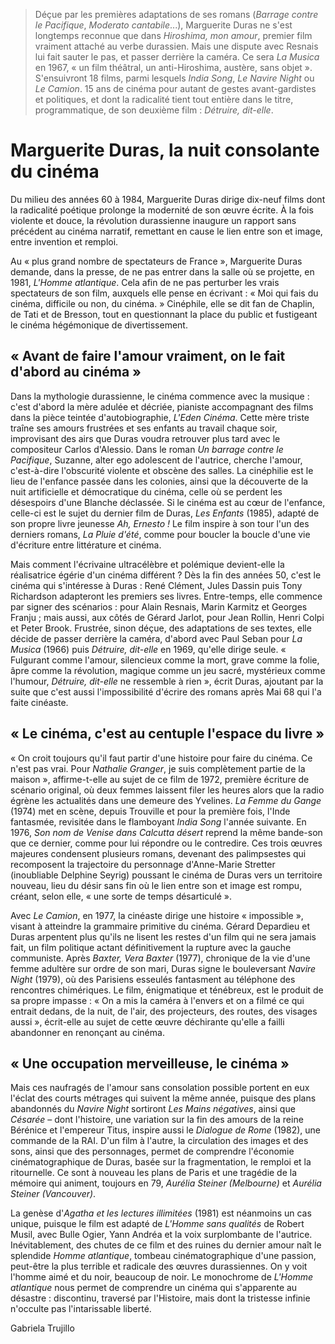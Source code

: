 > Déçue par les premières adaptations de ses romans (_Barrage contre le Pacifique_, _Moderato cantabile_...), Marguerite Duras ne s'est longtemps reconnue que dans _Hiroshima, mon amour_, premier film vraiment attaché au verbe durassien. Mais une dispute avec Resnais lui fait sauter le pas, et passer derrière la caméra. Ce sera _La Musica_ en 1967, « un film théâtral, un anti-Hiroshima, austère, sans objet ». S'ensuivront 18 films, parmi lesquels _India Song_, _Le Navire Night_ ou _Le Camion_. 15 ans de cinéma pour autant de gestes avant-gardistes et politiques, et dont la radicalité tient tout entière dans le titre, programmatique, de son deuxième film : _Détruire, dit-elle_.

# Marguerite Duras, la nuit consolante du cinéma

Du milieu des années 60 à 1984, Marguerite Duras dirige dix-neuf films dont la radicalité poétique prolonge la modernité de son œuvre écrite. À la fois violente et douce, la révolution durassienne inaugure un rapport sans précédent au cinéma narratif, remettant en cause le lien entre son et image, entre invention et remploi.

Au « plus grand nombre de spectateurs de France », Marguerite Duras demande, dans la presse, de ne pas entrer dans la salle où se projette, en 1981, _L'Homme atlantique_. Cela afin de ne pas perturber les vrais spectateurs de son film, auxquels elle pense en écrivant : « Moi qui fais du cinéma, difficile ou non, du cinéma. » Cinéphile, elle se dit fan de Chaplin, de Tati et de Bresson, tout en questionnant la place du public et fustigeant le cinéma hégémonique de divertissement.

## « Avant de faire l'amour vraiment, on le fait d'abord au cinéma »

Dans la mythologie durassienne, le cinéma commence avec la musique : c'est d'abord la mère adulée et décriée, pianiste accompagnant des films dans la pièce teintée d'autobiographie, _L'Eden Cinéma_. Cette mère triste traîne ses amours frustrées et ses enfants au travail chaque soir, improvisant des airs que Duras voudra retrouver plus tard avec le compositeur Carlos d'Alessio. Dans le roman _Un barrage contre le Pacifique_, Suzanne, alter ego adolescent de l'autrice, cherche l'amour, c'est-à-dire l'obscurité violente et obscène des salles. La cinéphilie est le lieu de l'enfance passée dans les colonies, ainsi que la découverte de la nuit artificielle et démocratique du cinéma, celle où se perdent les désespoirs d'une Blanche déclassée. Si le cinéma est au cœur de l'enfance, celle-ci est le sujet du dernier film de Duras, _Les Enfants_ (1985), adapté de son propre livre jeunesse _Ah, Ernesto !_ Le film inspire à son tour l'un des derniers romans, _La Pluie d'été_, comme pour boucler la boucle d'une vie d'écriture entre littérature et cinéma.

Mais comment l'écrivaine ultracélèbre et polémique devient-elle la réalisatrice égérie d'un cinéma différent ? Dès la fin des années 50, c'est le cinéma qui s'intéresse à Duras : René Clément, Jules Dassin puis Tony Richardson adapteront les premiers ses livres. Entre-temps, elle commence par signer des scénarios : pour Alain Resnais, Marin Karmitz et Georges Franju ; mais aussi, aux côtés de Gérard Jarlot, pour Jean Rollin, Henri Colpi et Peter Brook. Frustrée, sinon déçue, des adaptations de ses textes, elle décide de passer derrière la caméra, d'abord avec Paul Seban pour _La Musica_ (1966) puis _Détruire, dit-elle_ en 1969, qu'elle dirige seule. « Fulgurant comme l'amour, silencieux comme la mort, grave comme la folie, âpre comme la révolution, magique comme un jeu sacré, mystérieux comme l'humour, _Détruire, dit-elle_ ne ressemble à rien », écrit Duras, ajoutant par la suite que c'est aussi l'impossibilité d'écrire des romans après Mai 68 qui l'a faite cinéaste.

## « Le cinéma, c'est au centuple l'espace du livre »

« On croit toujours qu'il faut partir d'une histoire pour faire du cinéma. Ce n'est pas vrai. Pour _Nathalie Granger_, je suis complètement partie de la maison », affirme-t-elle au sujet de ce film de 1972, première écriture de scénario original, où deux femmes laissent filer les heures alors que la radio égrène les actualités dans une demeure des Yvelines. _La Femme du Gange_ (1974) met en scène, depuis Trouville et pour la première fois, l'Inde fantasmée, revisitée dans le flamboyant _India Song_ l'année suivante. En 1976, _Son nom de Venise dans Calcutta désert_ reprend la même bande-son que ce dernier, comme pour lui répondre ou le contredire. Ces trois œuvres majeures condensent plusieurs romans, devenant des palimpsestes qui recomposent la trajectoire du personnage d'Anne-Marie Stretter (inoubliable Delphine Seyrig) poussant le cinéma de Duras vers un territoire nouveau, lieu du désir sans fin où le lien entre son et image est rompu, créant, selon elle, « une sorte de temps désarticulé ».

Avec _Le Camion_, en 1977, la cinéaste dirige une histoire « impossible », visant à atteindre la grammaire primitive du cinéma. Gérard Depardieu et Duras arpentent plus qu'ils ne lisent les restes d'un film qui ne sera jamais fait, un film politique actant définitivement la rupture avec la gauche communiste. Après _Baxter, Vera Baxter_ (1977), chronique de la vie d'une femme adultère sur ordre de son mari, Duras signe le bouleversant _Navire Night_ (1979), où des Parisiens esseulés fantasment au téléphone des rencontres chimériques. Le film, énigmatique et ténébreux, est le produit de sa propre impasse : « On a mis la caméra à l'envers et on a filmé ce qui entrait dedans, de la nuit, de l'air, des projecteurs, des routes, des visages aussi », écrit-elle au sujet de cette œuvre déchirante qu'elle a failli abandonner en renonçant au cinéma.

## « Une occupation merveilleuse, le cinéma »

Mais ces naufragés de l'amour sans consolation possible portent en eux l'éclat des courts métrages qui suivent la même année, puisque des plans abandonnés du _Navire Night_ sortiront _Les Mains négatives_, ainsi que _Césarée_ – dont l'histoire, une variation sur la fin des amours de la reine Bérénice et l'empereur Titus, inspire aussi le _Dialogue de Rome_ (1982), une commande de la RAI. D'un film à l'autre, la circulation des images et des sons, ainsi que des personnages, permet de comprendre l'économie cinématographique de Duras, basée sur la fragmentation, le remploi et la ritournelle. Ce sont à nouveau les plans de Paris et une tragédie de la mémoire qui animent, toujours en 79, _Aurélia Steiner (Melbourne)_ et _Aurélia Steiner (Vancouver)_.

La genèse d'_Agatha et les lectures illimitées_ (1981) est néanmoins un cas unique, puisque le film est adapté de _L'Homme sans qualités_ de Robert Musil, avec Bulle Ogier, Yann Andréa et la voix surplombante de l'autrice. Inévitablement, des chutes de ce film et des ruines du dernier amour naît le splendide _Homme atlantique_, tombeau cinématographique d'une passion, peut-être la plus terrible et radicale des œuvres durassiennes. On y voit l'homme aimé et du noir, beaucoup de noir. Le monochrome de _L'Homme atlantique_ nous permet de comprendre un cinéma qui s'apparente au désastre : discontinu, traversé par l'Histoire, mais dont la tristesse infinie n'occulte pas l'intarissable liberté.

<div class="author">Gabriela Trujillo</div>
